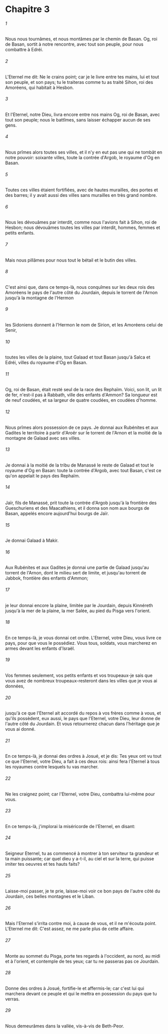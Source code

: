 # Chapitre 3

###### 1
Nous nous tournâmes, et nous montâmes par le chemin de Basan. Og, roi de Basan, sortit à notre rencontre, avec tout son peuple, pour nous combattre à Edréi.
###### 2
L'Eternel me dit: Ne le crains point; car je le livre entre tes mains, lui et tout son peuple, et son pays; tu le traiteras comme tu as traité Sihon, roi des Amoréens, qui habitait à Hesbon.
###### 3
Et l'Eternel, notre Dieu, livra encore entre nos mains Og, roi de Basan, avec tout son peuple; nous le battîmes, sans laisser échapper aucun de ses gens.
###### 4
Nous prîmes alors toutes ses villes, et il n'y en eut pas une qui ne tombât en notre pouvoir: soixante villes, toute la contrée d'Argob, le royaume d'Og en Basan.
###### 5
Toutes ces villes étaient fortifiées, avec de hautes murailles, des portes et des barres; il y avait aussi des villes sans murailles en très grand nombre.
###### 6
Nous les dévouâmes par interdit, comme nous l'avions fait à Sihon, roi de Hesbon; nous dévouâmes toutes les villes par interdit, hommes, femmes et petits enfants.
###### 7
Mais nous pillâmes pour nous tout le bétail et le butin des villes.
###### 8
C'est ainsi que, dans ce temps-là, nous conquîmes sur les deux rois des Amoréens le pays de l'autre côté du Jourdain, depuis le torrent de l'Arnon jusqu'à la montagne de l'Hermon
###### 9
les Sidoniens donnent à l'Hermon le nom de Sirion, et les Amoréens celui de Senir,
###### 10
toutes les villes de la plaine, tout Galaad et tout Basan jusqu'à Salca et Edréi, villes du royaume d'Og en Basan.
###### 11
Og, roi de Basan, était resté seul de la race des Rephaïm. Voici, son lit, un lit de fer, n'est-il pas à Rabbath, ville des enfants d'Ammon? Sa longueur est de neuf coudées, et sa largeur de quatre coudées, en coudées d'homme.
###### 12
Nous prîmes alors possession de ce pays. Je donnai aux Rubénites et aux Gadites le territoire à partir d'Aroër sur le torrent de l'Arnon et la moitié de la montagne de Galaad avec ses villes.
###### 13
Je donnai à la moitié de la tribu de Manassé le reste de Galaad et tout le royaume d'Og en Basan: toute la contrée d'Argob, avec tout Basan, c'est ce qu'on appelait le pays des Rephaïm.
###### 14
Jaïr, fils de Manassé, prit toute la contrée d'Argob jusqu'à la frontière des Gueschuriens et des Maacathiens, et il donna son nom aux bourgs de Basan, appelés encore aujourd'hui bourgs de Jaïr.
###### 15
Je donnai Galaad à Makir.
###### 16
Aux Rubénites et aux Gadites je donnai une partie de Galaad jusqu'au torrent de l'Arnon, dont le milieu sert de limite, et jusqu'au torrent de Jabbok, frontière des enfants d'Ammon;
###### 17
je leur donnai encore la plaine, limitée par le Jourdain, depuis Kinnéreth jusqu'à la mer de la plaine, la mer Salée, au pied du Pisga vers l'orient.
###### 18
En ce temps-là, je vous donnai cet ordre. L'Eternel, votre Dieu, vous livre ce pays, pour que vous le possédiez. Vous tous, soldats, vous marcherez en armes devant les enfants d'Israël.
###### 19
Vos femmes seulement, vos petits enfants et vos troupeaux-je sais que vous avez de nombreux troupeaux-resteront dans les villes que je vous ai données,
###### 20
jusqu'à ce que l'Eternel ait accordé du repos à vos frères comme à vous, et qu'ils possèdent, eux aussi, le pays que l'Eternel, votre Dieu, leur donne de l'autre côté du Jourdain. Et vous retournerez chacun dans l'héritage que je vous ai donné.
###### 21
En ce temps-là, je donnai des ordres à Josué, et je dis: Tes yeux ont vu tout ce que l'Eternel, votre Dieu, a fait à ces deux rois: ainsi fera l'Eternel à tous les royaumes contre lesquels tu vas marcher.
###### 22
Ne les craignez point; car l'Eternel, votre Dieu, combattra lui-même pour vous.
###### 23
En ce temps-là, j'implorai la miséricorde de l'Eternel, en disant:
###### 24
Seigneur Eternel, tu as commencé à montrer à ton serviteur ta grandeur et ta main puissante; car quel dieu y a-t-il, au ciel et sur la terre, qui puisse imiter tes oeuvres et tes hauts faits?
###### 25
Laisse-moi passer, je te prie, laisse-moi voir ce bon pays de l'autre côté du Jourdain, ces belles montagnes et le Liban.
###### 26
Mais l'Eternel s'irrita contre moi, à cause de vous, et il ne m'écouta point. L'Eternel me dit: C'est assez, ne me parle plus de cette affaire.
###### 27
Monte au sommet du Pisga, porte tes regards à l'occident, au nord, au midi et à l'orient, et contemple de tes yeux; car tu ne passeras pas ce Jourdain.
###### 28
Donne des ordres à Josué, fortifie-le et affermis-le; car c'est lui qui marchera devant ce peuple et qui le mettra en possession du pays que tu verras.
###### 29
Nous demeurâmes dans la vallée, vis-à-vis de Beth-Peor.
